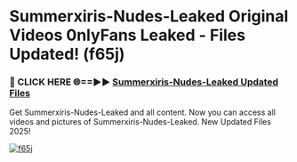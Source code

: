# Summerxiris-Nudes-Leaked Original Videos 0nlyFans Leaked - Files Updated! (f65j)

<h3>🔴 CLICK HERE 🌐==►► <a href="https://tinyurl.com/yc6ubb5a" rel="nofollow">Summerxiris-Nudes-Leaked Updated Files</a></h3>

Get Summerxiris-Nudes-Leaked and all content. Now you can access all videos and pictures of Summerxiris-Nudes-Leaked. New Updated Files 2025!

[![f65j](https://i.imgur.com/7eu0CRL.gif)](https://tinyurl.com/yc6ubb5a)
